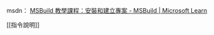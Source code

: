 
msdn：
[MSBuild 教學課程：安裝和建立專案 - MSBuild | Microsoft Learn](https://learn.microsoft.com/zh-tw/visualstudio/msbuild/walkthrough-using-msbuild?view=vs-2022#install-msbuild)

[[指令說明]]